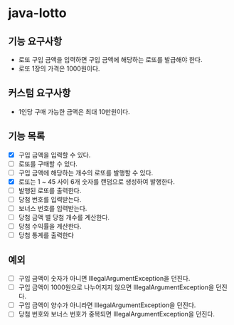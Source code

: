# java-lotto

## 기능 요구사항
- 로또 구입 금액을 입력하면 구입 금액에 해당하는 로또를 발급해야 한다.
- 로또 1장의 가격은 1000원이다.

## 커스텀 요구사항
- 1인당 구매 가능한 금액은 최대 10만원이다.

## 기능 목록
- [x] 구입 금액을 입력할 수 있다.
- [ ] 로또를 구매할 수 있다.
- [ ] 구입 금액에 해당하는 개수의 로또를 발행할 수 있다.
- [x] 로또는 1 ~ 45 사이 6개 숫자를 랜덤으로 생성하여 발행한다.
- [ ] 발행된 로또를 출력한다.
- [ ] 당첨 번호를 입력받는다.
- [ ] 보너스 번호를 입력받는다.
- [ ] 당첨 금액 별 당첨 개수를 계산한다.
- [ ] 당첨 수익률을 계산한다.
- [ ] 당첨 통계를 출력한다

## 예외
- [ ] 구입 금액이 숫자가 아니면 IllegalArgumentException을 던진다.
- [ ] 구입 금액이 1000원으로 나누어지지 않으면 IllegalArgumentException을 던진다.
- [ ] 구입 금액이 양수가 아니라면 IllegalArgumentException을 던진다.
- [ ] 당첨 번호와 보너스 번호가 중복되면 IllegalArgumentException을 던진다.
